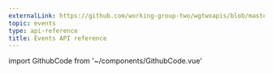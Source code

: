 ```yaml
---
externalLink: https://github.com/working-group-two/wgtwoapis/blob/master/wgtwo/events/v0/events.proto
topic: events
type: api-reference
title: Events API reference
---
```

import GithubCode from '~/components/GithubCode.vue'

<GithubCode :to="$frontmatter.externalLink" :title="$frontmatter.title" />
